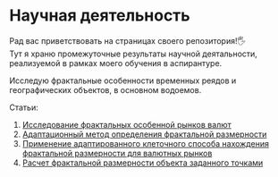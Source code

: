 # Научная деятельность

Рад вас приветствовать на страницах своего репозитория!🖐️<br>
Тут я храню промежуточные результаты научной деятальности, реализуемой в рамках моего обучения в аспирантуре.

Исследую фрактальные особенности временных реядов и географических объектов, в основном водоемов.<br>

Статьи:
1. [Исследование фрактальных особенной рынков валют](https://github.com/Evgeniy-Afanasev/science/blob/main/Fractal_properties_of_the_exchange_rate/exchange_rate.ipynb)
2. [Адаптационный метод определения фрактальной размерности](https://github.com/Evgeniy-Afanasev/science/blob/main/Adaptation_method/adaptation.ipynb)
3. [Применение адаптированного клеточного способа нахождения фрактальной размерности для валютных рынков](https://github.com/Evgeniy-Afanasev/science/blob/main/Adaptation_method/multi_dynamics.ipynb)
4. [Расчет фрактальной размерности объекта заданного точками](https://github.com/Evgeniy-Afanasev/science/blob/main/Fractal_dimension_of_vector_image/vector.ipynb)
